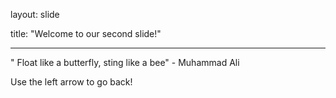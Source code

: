 layout: slide

title: "Welcome to our second slide!"

---

" Float like a butterfly, sting like a bee" - Muhammad  Ali

Use the left arrow to go back!
